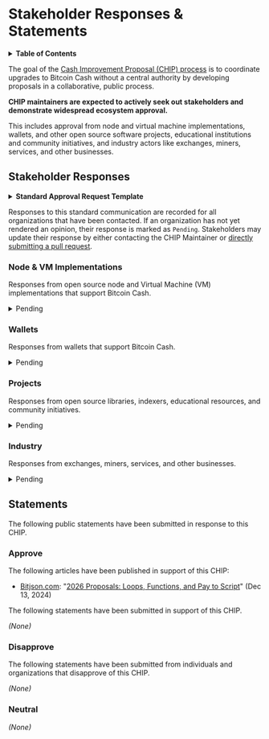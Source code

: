 # Stakeholder Responses & Statements

<details>

<summary><strong>Table of Contents</strong></summary>

- [Stakeholder Responses](#stakeholder-responses)
  - [Node & VM Implementations](#node--vm-implementations)
  - [Wallets](#wallets)
  - [Projects](#projects)
  - [Industry](#industry)
- [Statements](#statements)
  - [Disapprove](#disapprove)
  - [Neutral](#neutral)
  - [Approve](#approve)

</details>

The goal of the [Cash Improvement Proposal (CHIP) process](https://blog.bitjson.com/bitcoin-cash-upgrade-2023/#why-chips) is to coordinate upgrades to Bitcoin Cash without a central authority by developing proposals in a collaborative, public process.

**CHIP maintainers are expected to actively seek out stakeholders and demonstrate widespread ecosystem approval.**

This includes approval from node and virtual machine implementations, wallets, and other open source software projects, educational institutions and community initiatives, and industry actors like exchanges, miners, services, and other businesses.

## Stakeholder Responses

<details>

<summary><strong>Standard Approval Request Template</strong></summary>

<blockquote>

**Subject**: Nov 1 deadline: 2026 BCH upgrade approval

Hello,

This is a formal request for approval from {{Organization}} regarding the May 2026 upgrade of Bitcoin Cash (BCH).

{{CHIP(s)}} have achieved the Cash Improvement Proposal (CHIP) milestones required to be locked in on November 15, 2025 and activated on May 15, 2026.

The CHIP contributors believe {{Organization}} is an important stakeholder in the Bitcoin Cash ecosystem. **Please respond by 12:00 UTC on November 1, 2024; non-responses will be considered "Abstain (Neutral)".**

<blockquote>

Does {{Organization}} approve of activating {{CHIP(s)}} in the May 2026 Upgrade to Bitcoin Cash (BCH)?

- Yes (Approve)
- No (Disapprove), or
- Abstain (Neutral)

Separate responses may also be given for each CHIP. To make a public statement explaining this decision, please provide it here (required for disapprovals): <br/><br/>

</blockquote>

For reference:

- VM Limits CHIP: https://github.com/bitjson/bch-vm-limits
- BigInt CHIP: https://github.com/bitjson/bch-bigint

Please let me know if you have any questions.

Thank you,<br/>Jason Dreyzehner<br/>Maintainer<br/>

</blockquote>

</details>

Responses to this standard communication are recorded for all organizations that have been contacted. If an organization has not yet rendered an opinion, their response is marked as `Pending`. Stakeholders may update their response by either contacting the CHIP Maintainer or [directly submitting a pull request](https://github.com/bitjson/bch-vm-limits/edit/master/stakeholders.md).

### Node & VM Implementations

Responses from open source node and Virtual Machine (VM) implementations that support Bitcoin Cash.

<details>

<summary>Pending</summary>

_Full table will be published and continuously updated from October 1 through November 1. For a past example, see [VM Limits CHIP Stakeholder Responses](https://github.com/bitjson/bch-vm-limits/blob/master/stakeholders.md)._

</details>

### Wallets

Responses from wallets that support Bitcoin Cash.

<details>

<summary>Pending</summary>

_Full table will be published and continuously updated from October 1 through November 1. For a past example, see [VM Limits CHIP Stakeholder Responses](https://github.com/bitjson/bch-vm-limits/blob/master/stakeholders.md)._

</details>

### Projects

Responses from open source libraries, indexers, educational resources, and community initiatives.

<details>

<summary>Pending</summary>

_Full table will be published and continuously updated from October 1 through November 1. For a past example, see [VM Limits CHIP Stakeholder Responses](https://github.com/bitjson/bch-vm-limits/blob/master/stakeholders.md)._

</details>

### Industry

Responses from exchanges, miners, services, and other businesses.

<details>

<summary>Pending</summary>

_Full table will be published and continuously updated from October 1 through November 1. For a past example, see [VM Limits CHIP Stakeholder Responses](https://github.com/bitjson/bch-vm-limits/blob/master/stakeholders.md)._

</details>

## Statements

The following public statements have been submitted in response to this CHIP.

### Approve

The following articles have been published in support of this CHIP:

- [Bitjson.com](https://bitjson.com/): "[2026 Proposals: Loops, Functions, and Pay to Script](https://blog.bitjson.com/2026-proposals/)" (Dec 13, 2024)

The following statements have been submitted in support of this CHIP.

_(None)_

### Disapprove

The following statements have been submitted from individuals and organizations that disapprove of this CHIP.

_(None)_

### Neutral

_(None)_
